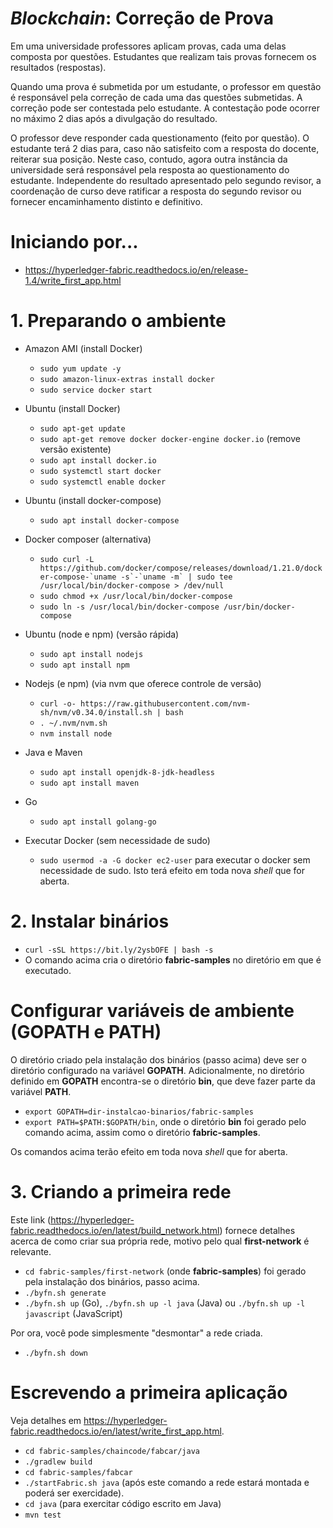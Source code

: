# _Blockchain_: Correção de Prova

Em uma universidade professores aplicam provas, cada uma delas composta por questões. Estudantes que realizam tais provas fornecem os resultados (respostas).

Quando uma prova é submetida por um estudante, o professor em questão é responsável pela correção de cada uma das questões submetidas. A correção pode ser contestada pelo estudante. A contestação pode ocorrer no máximo 2 dias após a divulgação do resultado.

O professor deve responder cada questionamento (feito por questão). O estudante terá 2 dias para, caso não satisfeito com a resposta do docente, reiterar sua posição. Neste caso, contudo, agora outra instância da universidade será responsável pela resposta ao questionamento do estudante. Independente do resultado apresentado pelo segundo revisor, a coordenação de curso deve ratificar a resposta do segundo revisor ou fornecer encaminhamento distinto e definitivo.

# Iniciando por...

- https://hyperledger-fabric.readthedocs.io/en/release-1.4/write_first_app.html

# 1. Preparando o ambiente

- Amazon AMI (install Docker)

  - `sudo yum update -y`
  - `sudo amazon-linux-extras install docker`
  - `sudo service docker start`

- Ubuntu (install Docker)

  - `sudo apt-get update`
  - `sudo apt-get remove docker docker-engine docker.io` (remove versão existente)
  - `sudo apt install docker.io`
  - `sudo systemctl start docker`
  - `sudo systemctl enable docker`
  
- Ubuntu (install docker-compose)
  - `sudo apt install docker-compose` 

- Docker composer (alternativa)
  - `` sudo curl -L https://github.com/docker/compose/releases/download/1.21.0/docker-compose-`uname -s`-`uname -m` | sudo tee /usr/local/bin/docker-compose > /dev/null ``
  - `sudo chmod +x /usr/local/bin/docker-compose`
  - `sudo ln -s /usr/local/bin/docker-compose /usr/bin/docker-compose`

- Ubuntu (node e npm) (versão rápida)
  - `sudo apt install nodejs` 
  - `sudo apt install npm`
  
- Nodejs (e npm) (via nvm que oferece controle de versão)
  - `curl -o- https://raw.githubusercontent.com/nvm-sh/nvm/v0.34.0/install.sh | bash`
  - `. ~/.nvm/nvm.sh`
  - `nvm install node`
  
- Java e Maven
  - `sudo apt install openjdk-8-jdk-headless`
  - `sudo apt install maven`
  
- Go
  - `sudo apt install golang-go`
  
- Executar Docker (sem necessidade de sudo)

  - `sudo usermod -a -G docker ec2-user` para executar o docker sem necessidade de sudo. Isto terá efeito em toda nova _shell_ que for aberta.

# 2. Instalar binários

- `curl -sSL https://bit.ly/2ysbOFE | bash -s`
- O comando acima cria o diretório **fabric-samples** no diretório em que é executado. 

# Configurar variáveis de ambiente (GOPATH e PATH)
O diretório criado pela instalação dos binários (passo acima) deve ser o diretório configurado na variável **GOPATH**. Adicionalmente, no diretório definido em **GOPATH** encontra-se o diretório **bin**, que deve fazer parte da variável **PATH**.

- `export GOPATH=dir-instalcao-binarios/fabric-samples`
- `export PATH=$PATH:$GOPATH/bin`, onde o diretório **bin** foi gerado pelo comando acima, assim como o diretório **fabric-samples**.

Os comandos acima terão efeito em toda nova _shell_ que for aberta.

# 3. Criando a primeira rede

Este link (https://hyperledger-fabric.readthedocs.io/en/latest/build_network.html) fornece detalhes acerca de como criar sua própria rede, motivo pelo qual **first-network** é relevante. 

- `cd fabric-samples/first-network` (onde **fabric-samples**) foi gerado pela instalação dos binários, passo acima.
- `./byfn.sh generate`
- `./byfn.sh up` (Go), `./byfn.sh up -l java` (Java) ou `./byfn.sh up -l javascript` (JavaScript)

Por ora, você pode simplesmente "desmontar" a rede criada.

- `./byfn.sh down`

# Escrevendo a primeira aplicação

Veja detalhes em https://hyperledger-fabric.readthedocs.io/en/latest/write_first_app.html.

- `cd fabric-samples/chaincode/fabcar/java`
- `./gradlew build`
- `cd fabric-samples/fabcar`
- `./startFabric.sh java` (após este comando a rede estará montada e poderá ser exercidade).
- `cd java` (para exercitar código escrito em Java)
- `mvn test`
